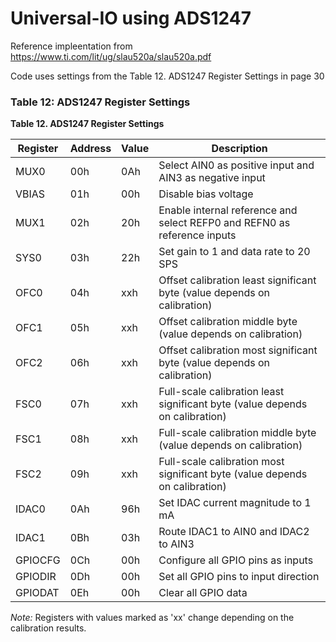 # Universal-IO using ADS1247   
Reference impleentation from https://www.ti.com/lit/ug/slau520a/slau520a.pdf


Code uses settings from the  Table 12. ADS1247 Register Settings in page 30
### Table 12: ADS1247 Register Settings
**Table 12. ADS1247 Register Settings**

| Register | Address | Value | Description                                                                 |
|----------|---------|-------|-----------------------------------------------------------------------------|
| MUX0     | 00h     | 0Ah   | Select AIN0 as positive input and AIN3 as negative input                     |
| VBIAS    | 01h     | 00h   | Disable bias voltage                                                         |
| MUX1     | 02h     | 20h   | Enable internal reference and select REFP0 and REFN0 as reference inputs     |
| SYS0     | 03h     | 22h   | Set gain to 1 and data rate to 20 SPS                                        |
| OFC0     | 04h     | xxh   | Offset calibration least significant byte (value depends on calibration)     |
| OFC1     | 05h     | xxh   | Offset calibration middle byte (value depends on calibration)                |
| OFC2     | 06h     | xxh   | Offset calibration most significant byte (value depends on calibration)      |
| FSC0     | 07h     | xxh   | Full-scale calibration least significant byte (value depends on calibration) |
| FSC1     | 08h     | xxh   | Full-scale calibration middle byte (value depends on calibration)            |
| FSC2     | 09h     | xxh   | Full-scale calibration most significant byte (value depends on calibration)  |
| IDAC0    | 0Ah     | 96h   | Set IDAC current magnitude to 1 mA                                           |
| IDAC1    | 0Bh     | 03h   | Route IDAC1 to AIN0 and IDAC2 to AIN3                                        |
| GPIOCFG  | 0Ch     | 00h   | Configure all GPIO pins as inputs                                            |
| GPIODIR  | 0Dh     | 00h   | Set all GPIO pins to input direction                                         |
| GPIODAT  | 0Eh     | 00h   | Clear all GPIO data                                                          |

*Note:* Registers with values marked as 'xx' change depending on the calibration results.
